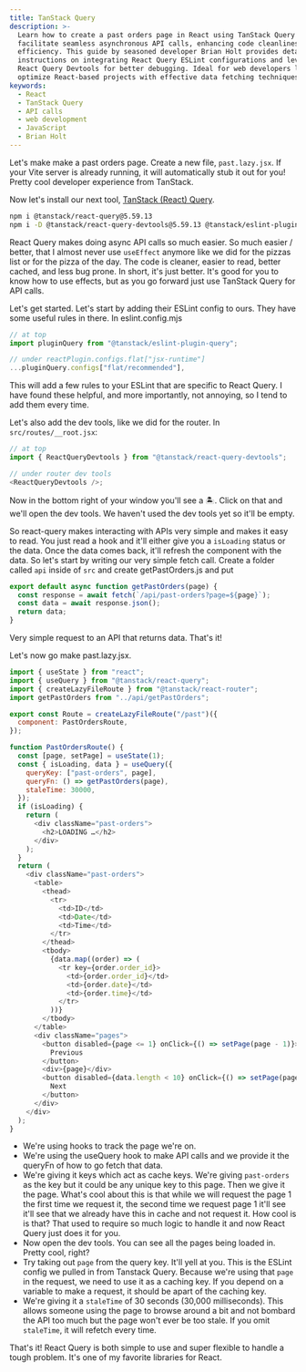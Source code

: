 ```yaml
---
title: TanStack Query
description: >-
  Learn how to create a past orders page in React using TanStack Query to
  facilitate seamless asynchronous API calls, enhancing code cleanliness and
  efficiency. This guide by seasoned developer Brian Holt provides detailed
  instructions on integrating React Query ESLint configurations and leveraging
  React Query Devtools for better debugging. Ideal for web developers looking to
  optimize React-based projects with effective data fetching techniques.
keywords:
  - React
  - TanStack Query
  - API calls
  - web development
  - JavaScript
  - Brian Holt
---
```


Let's make make a past orders page. Create a new file, `past.lazy.jsx`. If your Vite server is already running, it will automatically stub it out for you! Pretty cool developer experience from TanStack.

Now let's install our next tool, [TanStack (React) Query][tsq].

```bash
npm i @tanstack/react-query@5.59.13
npm i -D @tanstack/react-query-devtools@5.59.13 @tanstack/eslint-plugin-query@5.59.7
```

React Query makes doing async API calls so much easier. So much easier / better, that I almost never use `useEffect` anymore like we did for the pizzas list or for the pizza of the day. The code is cleaner, easier to read, better cached, and less bug prone. In short, it's just better. It's good for you to know how to use effects, but as you go forward just use TanStack Query for API calls.

Let's get started. Let's start by adding their ESLint config to ours. They have some useful rules in there. In eslint.config.mjs

```javascript
// at top
import pluginQuery from "@tanstack/eslint-plugin-query";

// under reactPlugin.configs.flat["jsx-runtime"]
...pluginQuery.configs["flat/recommended"],
```

This will add a few rules to your ESLint that are specific to React Query. I have found these helpful, and more importantly, not annoying, so I tend to add them every time.

Let's also add the dev tools, like we did for the router. In `src/routes/__root.jsx`:

```javascript
// at top
import { ReactQueryDevtools } from "@tanstack/react-query-devtools";

// under router dev tools
<ReactQueryDevtools />;
```

Now in the bottom right of your window you'll see a 🏝️. Click on that and we'll open the dev tools. We haven't used the dev tools yet so it'll be empty.

So react-query makes interacting with APIs very simple and makes it easy to read. You just read a hook and it'll either give you a `isLoading` status or the data. Once the data comes back, it'll refresh the component with the data. So let's start by writing our very simple fetch call. Create a folder called `api` inside of `src` and create getPastOrders.js and put

```javascript
export default async function getPastOrders(page) {
  const response = await fetch(`/api/past-orders?page=${page}`);
  const data = await response.json();
  return data;
}
```

Very simple request to an API that returns data. That's it!

Let's now go make past.lazy.jsx.

```javascript
import { useState } from "react";
import { useQuery } from "@tanstack/react-query";
import { createLazyFileRoute } from "@tanstack/react-router";
import getPastOrders from "../api/getPastOrders";

export const Route = createLazyFileRoute("/past")({
  component: PastOrdersRoute,
});

function PastOrdersRoute() {
  const [page, setPage] = useState(1);
  const { isLoading, data } = useQuery({
    queryKey: ["past-orders", page],
    queryFn: () => getPastOrders(page),
    staleTime: 30000,
  });
  if (isLoading) {
    return (
      <div className="past-orders">
        <h2>LOADING …</h2>
      </div>
    );
  }
  return (
    <div className="past-orders">
      <table>
        <thead>
          <tr>
            <td>ID</td>
            <td>Date</td>
            <td>Time</td>
          </tr>
        </thead>
        <tbody>
          {data.map((order) => (
            <tr key={order.order_id}>
              <td>{order.order_id}</td>
              <td>{order.date}</td>
              <td>{order.time}</td>
            </tr>
          ))}
        </tbody>
      </table>
      <div className="pages">
        <button disabled={page <= 1} onClick={() => setPage(page - 1)}>
          Previous
        </button>
        <div>{page}</div>
        <button disabled={data.length < 10} onClick={() => setPage(page + 1)}>
          Next
        </button>
      </div>
    </div>
  );
}
```

- We're using hooks to track the page we're on.
- We're using the useQuery hook to make API calls and we provide it the queryFn of how to go fetch that data.
- We're giving it keys which act as cache keys. We're giving `past-orders` as the key but it could be any unique key to this page. Then we give it the page. What's cool about this is that while we will request the page 1 the first time we request it, the second time we request page 1 it'll see it'll see that we already have this in cache and not request it. How cool is is that? That used to require so much logic to handle it and now React Query just does it for you.
- Now open the dev tools. You can see all the pages being loaded in. Pretty cool, right?
- Try taking out `page` from the query key. It'll yell at you. This is the ESLint config we pulled in from Tanstack Query. Because we're using that `page` in the request, we need to use it as a caching key. If you depend on a variable to make a request, it should be apart of the caching key.
- We're giving it a `staleTime` of 30 seconds (30,000 milliseconds). This allows someone using the page to browse around a bit and not bombard the API too much but the page won't ever be too stale. If you omit `staleTime`, it will refetch every time.

That's it! React Query is both simple to use and super flexible to handle a tough problem. It's one of my favorite libraries for React.

[tsq]: https://tanstack.com/query/latest
